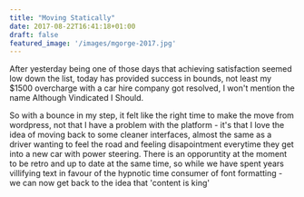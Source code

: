 ```yaml
---
title: "Moving Statically"
date: 2017-08-22T16:41:18+01:00
draft: false
featured_image: '/images/mgorge-2017.jpg'
---
```


After yesterday being one of those days that achieving satisfaction seemed low down the list, today has provided
success in bounds, not least my $1500 overcharge with a car hire company got resolved, I won't mention the name Although Vindicated I Should.

So with a bounce in my step, it felt like the right time to make the move from wordpress, not that I have a problem with the platform - it's
that I love the idea of moving back to some cleaner interfaces, almost the same as a driver wanting to feel the road and feeling disapointment everytime
they get into a new car with power steering.   There is an opporuntity at the moment to be retro and up to date at the same time, so while we have spent years 
villifying text in favour of the hypnotic time consumer of font formatting - we can now get back to the idea that 'content is king'


